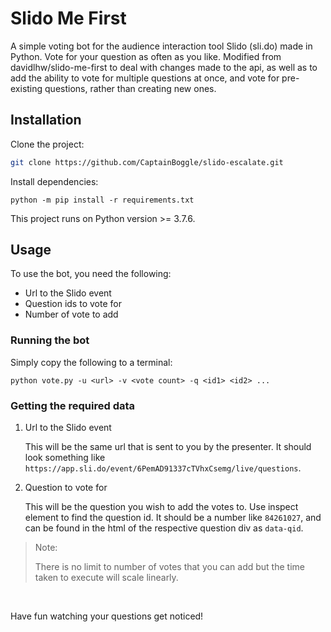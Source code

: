 # Slido Me First

A simple voting bot for the audience interaction tool Slido (sli.do) made in Python. Vote for your question as often as you like. Modified from davidlhw/slido-me-first to deal with changes made to the api, as well as to add the ability to vote for multiple questions at once, and vote for pre-existing questions, rather than creating new ones.

## Installation

Clone the project:
```bash
git clone https://github.com/CaptainBoggle/slido-escalate.git
```

Install dependencies:
```shell
python -m pip install -r requirements.txt
```
    
This project runs on Python version >= 3.7.6.

## Usage
To use the bot, you need the following:
*   Url to the Slido event
*   Question ids to vote for
*   Number of vote to add

### Running the bot

Simply copy the following to a terminal:

```
python vote.py -u <url> -v <vote count> -q <id1> <id2> ...
```

### Getting the required data
1.  Url to the Slido event

    This will be the same url that is sent to you by the presenter.
    It should look something like `https://app.sli.do/event/6PemAD91337cTVhxCsemg/live/questions`.

2.  Question to vote for

    This will be the question you wish to add the votes to.
    Use inspect element to find the question id. It should be a number like `84261027`,
    and can be found in the html of the respective question div as `data-qid`.

> Note:
>
> There is no limit to number of votes that you can add but the time taken to execute
> will scale linearly.
    

<br>

Have fun watching your questions get noticed!
